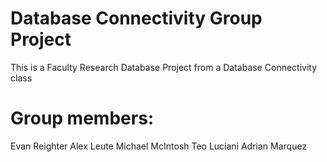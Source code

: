 # Database Connectivity Group Project
This is a Faculty Research Database Project from a Database Connectivity class
# Group members:
Evan Reighter
Alex Leute
Michael McIntosh
Teo Luciani
Adrian Marquez
